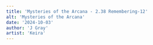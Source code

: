 ```yaml
---
title: 'Mysteries of the Arcana - 2.38 Remembering-12'
alt: 'Mysteries of the Arcana'
date: '2024-10-03'
author: 'J Gray'
artist: 'Keira'
---
```

